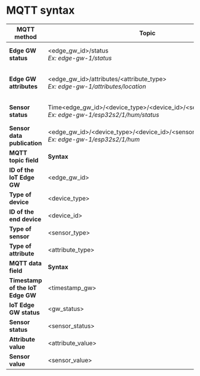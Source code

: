 # MQTT syntax

| **MQTT method**                  | **Topic**                                                                                                | **Data**                                                                                                                        |
|----------------------------------|----------------------------------------------------------------------------------------------------------|---------------------------------------------------------------------------------------------------------------------------------|
| **Edge GW status**               | <edge_gw_id>/status <br>_Ex: edge-gw-1/status_                                                           | <timestamp_gw>,<gw_status> <br>_Ex: 2024-01-24T13:35:00.051+01:00,online_                                                       |
| **Edge GW attributes**           | <edge_gw_id>/attributes/<attribute_type> <br>_Ex: edge-gw-1/attributes/location_                         | {"attribute1": <attribute1_value>, "attribute2": <attribute2_value>} <br>_Ex: {"latitude": 41.3568635, "longitude": 2.1015533}_ |
| **Sensor status**                | Time<edge_gw_id>/<device_type>/<device_id>/<sensor_type>/status <br>_Ex: edge-gw-1/esp32s2/1/hum/status_ | <timestamp_gw>,<sensor_status> <br>_Ex: 2024-01-22T18:15:40.067+01:00,offline_                                                  |
| **Sensor data publication**      | <edge_gw_id>/<device_type>/<device_id>/<sensor_type><br>_Ex: edge-gw-1/esp32s2/1/hum_                    | <timestamp_gw>,<sensor_value><br>_Ex: 2024-01-22T18:13:30.594+01:00,45.9_                                                       |
| **MQTT topic field**             | **Syntax**                                                                                               | **Possible values**                                                                                                             |
| **ID of the IoT Edge GW**        | <edge_gw_id>                                                                                             | _(string)_                                                                                                                      |
| **Type of device**               | <device_type>                                                                                            | esp32s2                                                                                                                         |
| **ID of the end device**         | <device_id>                                                                                              | _(string)_                                                                                                                      |
| **Type of sensor**               | <sensor_type>                                                                                            | hum, temp-ext                                                                                                                   |
| **Type of attribute**            | <attribute_type>                                                                                         | latitude, longitude                                                                                                             |
| **MQTT data field**              | **Syntax**                                                                                               | **Possible values**                                                                                                             |
| **Timestamp of the IoT Edge GW** | <timestamp_gw>                                                                                           | _(Timestamp codified by ISO 8601)_<br>https://en.wikipedia.org/wiki/ISO_8601                                                    |
| **IoT Edge GW status**           | <gw_status>                                                                                              | online, offline                                                                                                                 |
| **Sensor status**                | <sensor_status>                                                                                          | online, offline                                                                                                                 |
| **Attribute value**              | <attribute_value>                                                                                        | _(To define by the application)_                                                                                                |
| **Sensor value**                 | <sensor_value>                                                                                           | _(To define by the application)_                                                                                                |